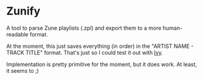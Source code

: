 Zunify
======

A tool to parse Zune playlists (.zpl) and export them to a more human-readable format.

At the moment, this just saves everything (in order) in the "ARTIST NAME - TRACK TITLE" format. That's just so I could test it out with [Ivy](http://www.ivyishere.org).

Implementation is pretty primitive for the moment, but it does work. At least, it seems to ;)
